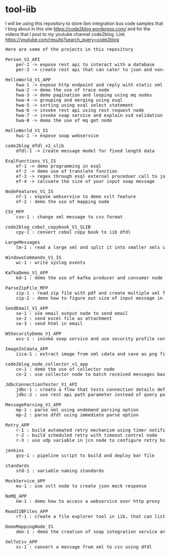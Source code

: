 # tool-iib
I will be using this repository to store ibm integration bus code samples that I blog about in this site https://code2blog.wordpress.com/ and for the videos that I post to my youtube channel code2blog. Link https://youtube.com/results?search_query=code2blog 

<pre>
Here are some of the projects in this repository

Person_V2_API
	per-1 -> expose rest api to interact with a database
	per-2 -> create rest api that can cater to json and non-json data
	
HelloWorld_V1_APP
	hwa-1 -> expose http endpoint and reply with static xml message of hello-user-from-iib
	hwa-2 -> demo the use of trace node
	hwa-3 -> demo pagination and looping using mq nodes
	hwa-4 -> grouping and merging using esql
	hwa-5 -> sorting using esql select statement
	hwa-6 -> invoke rest api using rest request node
	hwa-7 -> invoke soap service and explain xsd validation options such as exception and exception list
	hwa-8 -> demo the use of mq get node
	
HelloWorld_V1_IS
	hwi-1 -> expose soap webservice
	
code2blog_dfdl_v2_slib
	dfdl-1 -> create message model for fixed length data
	
EsqlFunctions_V1_IS
	ef-1 -> demo programming in esql
	ef-2 -> demo use of translate function
	ef-3 -> regex through esql external proceduer call to java
	ef-4 -> calcuate the size of your input soap message
	
NodeFeatures_V1_IS
	nf-1 : expose webservice to demo xslt feature
	nf-2 : demo the use of mapping node
	
CSV_MFP
	csv-1 : change xml message to csv format

code2blog_cobol_copybook_V1_SLIB
	cpy-1 : convert cobol copy book to iib dfdl
	
LargeMessages
	lm-1 : read a large xml and split it into smaller xmls using jcn

WindowsCommands_V1_IS
	wc-1 : write syslog events

KafkaDemo_V1_APP
	kd-1 : demo the use of kafka producer and consumer node

ParseZipFile_MFP
	zip-1 : read zip file with pdf and create multiple xml files.
	zip-2 : demo how to figure out size of input message in java compute node
	
SendEmail_V1_APP
	se-1 : use email output node to send email
	se-2 : send excel file as attachment
	se-3 : send html in email
	
WSSecurityDemo_V1_APP
	wss-1 : invoke soap service and use security profile config servie to load credentials into soap header

ImageInCdata_APP
	iica-1 : extract image from xml cdata and save as png file

code2blog_node_collector_v1_app
	cn-1 : demo the use of collector node
	cn-2 : use collector node to batch received messages based on a trigger/control message
	
JdbcConnectionTester_V1_API
	jdbc-1 : create a flow that tests connection details defined in jdbc config service
	jdbc-2 : use rest api path parameter instead of query parameter
	
MessageParsing_V1_APP
	mp-1 : parse xml using ondemand parsing option
	mp-2 : parse dfdl using immediate parse option
	
Retry_APP
	r-1 : build automated retry mechanism using timer notification node
	r-2 : build scheduled retry with timeout control node 
	r-3 : use udp variable in jcn node to configure retry hour 
	
jenkins
	gvy-1 : pipeline script to build and deploy bar file

standards
	std-1 : variable naming standards

MockService_APP
	ms-1 : use xslt node to create json mock response

NoMQ_APP
	nm-1 : demo how to access a webservice over http proxy

ReadIIBFiles_APP
	rf-1 : create a file explorer tool in iib, that can list folder contents and export directories as zip files

DemoMappingNode_IS
	dmn-1 : demo the creation of soap integration service and how to use automapping feature of iib

XmlToCsv_APP
	xc-1 : convert a message from xml to csv using dfdl
	
</pre>

